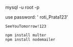 mysql -u root -p

use password: ' roti_Prata123'
```
SeeYouTomorrow!123

npm install multer
npm install nodemailer
